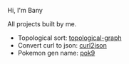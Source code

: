 


Hi, I'm Bany


All projects built by me.

- Topological sort: [topological-graph](https://github.com/9bany/topological-graph)
- Convert curl to json: [curl2json](https://github.com/9bany/curl-to-json)
- Pokemon gen name: [pok9](https://github.com/9bany/pok)

 
